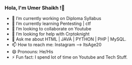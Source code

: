 ### Hola, I'm Umer Shaikh !👋

- 🔭 I’m currently working on Diploma Syllabus
- 🌱 I’m currently learning Pentesting | ctf 
- 👯 I’m looking to collaborate on Youtube 
- 🤔 I’m looking for help with Crptoknight 
- 💬 Ask me about HTML | JAVA | PYTHON | PHP | MySQL. 
- 📫 How to reach me: Instagram --> ItsAge20 
- 😄 Pronouns: He/His
- ⚡ Fun fact: I spend lot of time on Youtube and Tech Stuff.
  
